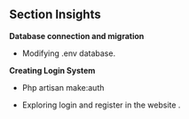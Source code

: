 ## Section Insights 

**Database connection and migration**

- Modifying .env database.

**Creating Login System**

- Php artisan make:auth

- Exploring login and register in the website . 

